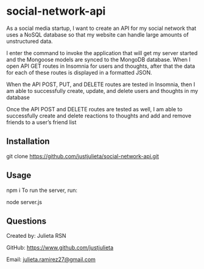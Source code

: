 # social-network-api

As a social media startup, I want to create an API for my social network that uses a NoSQL database so that 
my website can handle large amounts of unstructured data. 

I enter the command to invoke the application that will get my server started and the Mongoose models are synced to the MongoDB database.
When I open API GET routes in Insomnia for users and thoughts, after that the data for each of these routes is displayed in a formatted JSON.

When the API POST, PUT, and DELETE routes are tested in Insomnia, then I am able to successfully create, update, and delete users and 
thoughts in my database

Once the API POST and DELETE routes are tested as well, I am able to successfully create and delete reactions to thoughts and add 
and remove friends to a user’s friend list

## Installation
git clone https://github.com/justjulieta/social-network-api.git

## Usage

npm i
To run the server, run:

node server.js

## Questions
Created by: Julieta RSN

GitHub: https://www.github.com/justjulieta

Email: julieta.ramirez27@gmail.com